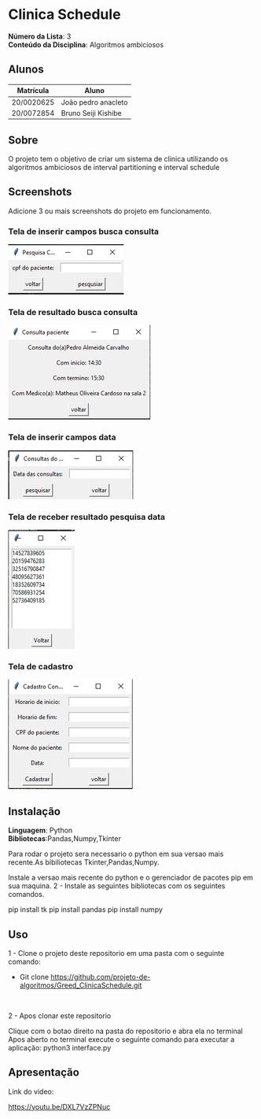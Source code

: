 # Clinica Schedule

**Número da Lista**: 3<br>
**Conteúdo da Disciplina**: Algoritmos ambiciosos<br>

## Alunos
|Matrícula | Aluno |
| -- | -- |
| 20/0020625  |  João pedro anacleto |
| 20/0072854  |  Bruno Seiji Kishibe |

## Sobre 

O projeto tem o objetivo de criar um sistema de clinica utilizando os algoritmos ambiciosos de interval partitioning e interval schedule

## Screenshots
Adicione 3 ou mais screenshots do projeto em funcionamento.


### Tela de inserir campos busca consulta

![](video/tela_consulta.PNG)

### Tela de resultado busca consulta

![](video/consulta.PNG)

### Tela de inserir campos data

![](video/tela_data.PNG)

### Tela de receber resultado pesquisa data

![](video/pesquisa_data.PNG)

### Tela de cadastro

![](video/tela_cadastro.PNG)

## Instalação 
**Linguagem**: Python<br>
**Bibliotecas**:Pandas,Numpy,Tkinter

Para rodar o projeto sera necessario o python em sua versao mais recente.As bibiliotecas Tkinter,Pandas,Numpy.

Instale a versao mais recente do python e o gerenciador de pacotes pip em sua maquina. 2 - Instale as seguintes bibliotecas com os seguintes comandos.

pip install tk
pip install pandas
pip install numpy

## Uso 
 1 - Clone o projeto deste repositorio em uma pasta com o seguinte comando:
 
 - Git clone https://github.com/projeto-de-algoritmos/Greed_ClinicaSchedule.git

<br>

2 - Apos clonar este repositorio

Clique com o botao direito na pasta do repositorio e abra ela no terminal
Apos aberto no terminal execute o seguinte comando para executar a aplicação: python3 interface.py

## Apresentação

Link do video:

https://youtu.be/DXL7VzZPNuc


